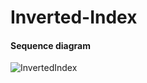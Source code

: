 # Inverted-Index

#### Sequence diagram 

![InvertedIndex](https://github.com/NoshinNirvana916Prachi/Inverted-Index/assets/58959257/9bbd760b-9b03-4cb4-807f-ffe551bd3aa4)
